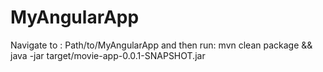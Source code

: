 # MyAngularApp

Navigate to : Path/to/MyAngularApp
and then run:
mvn clean package && java -jar target/movie-app-0.0.1-SNAPSHOT.jar
